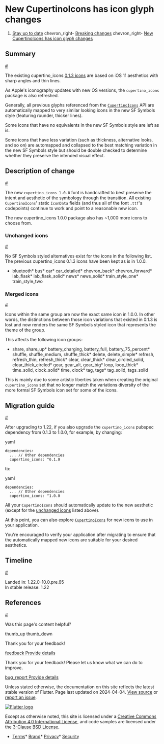 New CupertinoIcons has icon glyph changes
=========================================

1. [Stay up to date](/release) chevron\_right- [Breaking changes](/release/breaking-changes) chevron\_right- [New CupertinoIcons has icon glyph changes](/release/breaking-changes/cupertino-icons-1.0.0)

Summary
-------

[#](#summary)

The existing cupertino\_icons [0.1.3 icons](https://raw.githubusercontent.com/flutter/cupertino_icons/master/map.png) are based on iOS 11 aesthetics with sharp angles and thin lines.

As Apple's iconography updates with new OS versions, the `cupertino_icons` package is also refreshed.

Generally, all previous glyphs referenced from the [`CupertinoIcons`](https://api.flutter.dev/flutter/cupertino/CupertinoIcons-class.html) API are automatically mapped to very similar looking icons in the new SF Symbols style (featuring rounder, thicker lines).

Some icons that have no equivalents in the new SF Symbols style are left as is.

Some icons that have less variation (such as thickness, alternative looks, and so on) are automapped and collapsed to the best matching variation in the new SF Symbols style but should be double checked to determine whether they preserve the intended visual effect.

Description of change
---------------------

[#](#description-of-change)

The new `cupertino_icons 1.0.0` font is handcrafted to best preserve the intent and aesthetic of the symbology through the transition. All existing `CupertinoIcons`' static `IconData` fields (and thus all of the font `.ttf`'s codepoints) continue to work and point to a reasonable new icon.

The new cupertino\_icons 1.0.0 package also has ~1,000 more icons to choose from.

### Unchanged icons

[#](#unchanged-icons)

No SF Symbols styled alternatives exist for the icons in the following list. The previous cupertino\_icons 0.1.3 icons have been kept as is in 1.0.0.

* bluetooth* bus* car* car\_detailed* chevron\_back* chevron\_forward* lab\_flask* lab\_flask\_solid* news* news\_solid* train\_style\_one* train\_style\_two

### Merged icons

[#](#merged-icons)

Icons within the same group are now the exact same icon in 1.0.0. In other words, the distinctions between those icon variations that existed in 0.1.3 is lost and now renders the same SF Symbols styled icon that represents the theme of the group.

This affects the following icon groups:

* share, share\_up* battery\_charging, battery\_full, battery\_75\_percent* shuffle, shuffle\_medium, shuffle\_thick* delete, delete\_simple* refresh, refresh\_thin, refresh\_thick* clear, clear\_thick* clear\_circled\_solid, clear\_thick\_circled* gear, gear\_alt, gear\_big* loop, loop\_thick* time\_solid, clock\_solid* time, clock* tag, tags* tag\_solid, tags\_solid

This is mainly due to some artistic liberties taken when creating the original `cupertino_icons` set that no longer match the variations diversity of the more formal SF Symbols icon set for some of the icons.

Migration guide
---------------

[#](#migration-guide)

After upgrading to 1.22, if you also upgrade the `cupertino_icons` pubspec dependency from 0.1.3 to 1.0.0, for example, by changing:

yaml

```
dependencies:
  ... // Other dependencies
  cupertino_icons: ^0.1.0
```

to:

yaml

```
dependencies:
  ... // Other dependencies
  cupertino_icons: ^1.0.0
```

All your `CupertinoIcons` should automatically update to the new aesthetic (except for the [unchanged icons](#unchanged-icons) listed above).

At this point, you can also explore [`CupertinoIcons`](https://api.flutter.dev/flutter/cupertino/CupertinoIcons-class.html) for new icons to use in your application.

You're encouraged to verify your application after migrating to ensure that the automatically mapped new icons are suitable for your desired aesthetics.

Timeline
--------

[#](#timeline)

Landed in: 1.22.0-10.0.pre.65  
 In stable release: 1.22

References
----------

[#](#references)

Was this page's content helpful?

thumb\_up thumb\_down

Thank you for your feedback!

 [feedback Provide details](https://github.com/flutter/website/issues/new?template=1_page_issue.yml&&page-url=https://docs.flutter.dev/release/breaking-changes/cupertino-icons-1.0.0/&page-source=https://github.com/flutter/website/tree/main/src/content/release/breaking-changes/cupertino-icons-1.0.0.md)

Thank you for your feedback! Please let us know what we can do to improve.

 [bug\_report Provide details](https://github.com/flutter/website/issues/new?template=1_page_issue.yml&&page-url=https://docs.flutter.dev/release/breaking-changes/cupertino-icons-1.0.0/&page-source=https://github.com/flutter/website/tree/main/src/content/release/breaking-changes/cupertino-icons-1.0.0.md)

Unless stated otherwise, the documentation on this site reflects the latest stable version of Flutter. Page last updated on 2024-04-04. [View source](https://github.com/flutter/website/tree/main/src/content/release/breaking-changes/cupertino-icons-1.0.0.md) or [report an issue](https://github.com/flutter/website/issues/new?template=1_page_issue.yml&&page-url=https://docs.flutter.dev/release/breaking-changes/cupertino-icons-1.0.0/&page-source=https://github.com/flutter/website/tree/main/src/content/release/breaking-changes/cupertino-icons-1.0.0.md "Report an issue with this page").

[![Flutter logo](/assets/images/branding/flutter/logo+text/horizontal/white.svg)](https://flutter.dev)

Except as otherwise noted, this site is licensed under a [Creative Commons Attribution 4.0 International License](https://creativecommons.org/licenses/by/4.0/), and code samples are licensed under the [3-Clause BSD License](https://opensource.org/licenses/BSD-3-Clause).

* [Terms](/tos "Terms of use")* [Brand](/brand "Brand usage guidelines")* [Privacy](https://policies.google.com/privacy "Privacy policy")* [Security](/security "Security philosophy and practices")

   